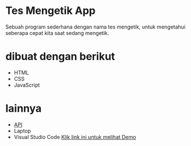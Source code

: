# Tes Mengetik App
Sebuah program sederhana dengan nama tes mengetik, untuk mengetahui seberapa cepat kita saat sedang mengetik.
# dibuat dengan berikut
  * HTML
  * CSS
  * JavaScript
# lainnya
  * <a href="https://api.quotable.io/">API</a>
  * Laptop
  * Visual Studio Code
  <a href="http://Facebook.com">Klik link ini untuk melihat Demo
